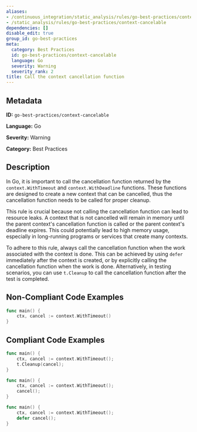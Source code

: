 ```yaml
---
aliases:
- /continuous_integration/static_analysis/rules/go-best-practices/context-cancelable
- /static_analysis/rules/go-best-practices/context-cancelable
dependencies: []
disable_edit: true
group_id: go-best-practices
meta:
  category: Best Practices
  id: go-best-practices/context-cancelable
  language: Go
  severity: Warning
  severity_rank: 2
title: Call the context cancellation function
---
```

<!--  SOURCED FROM https://github.com/DataDog/datadog-static-analyzer-rule-docs -->


## Metadata
**ID:** `go-best-practices/context-cancelable`

**Language:** Go

**Severity:** Warning

**Category:** Best Practices

## Description
In Go, it is important to call the cancellation function returned by the `context.WithTimeout` and `context.WithDeadline` functions. These functions are designed to create a new context that can be cancelled, thus the cancellation function needs to be called for proper cleanup.

This rule is crucial because not calling the cancellation function can lead to resource leaks. A context that is not cancelled will remain in memory until the parent context's cancellation function is called or the parent context's deadline expires. This could potentially lead to high memory usage, especially in long-running programs or services that create many contexts.

To adhere to this rule, always call the cancellation function when the work associated with the context is done. This can be achieved by using `defer` immediately after the context is created, or by explicitly calling the cancellation function when the work is done. Alternatively, in testing scenarios, you can use `t.Cleanup` to call the cancellation function after the test is completed.

## Non-Compliant Code Examples
```go
func main() {
    ctx, cancel := context.WithTimeout()
}
```

## Compliant Code Examples
```go
func main() {
    ctx, cancel := context.WithTimeout();
    t.Cleanup(cancel);
}
```

```go
func main() {
    ctx, cancel := context.WithTimeout();
    cancel();
}
```

```go
func main() {
    ctx, cancel := context.WithTimeout();
    defer cancel();
}
```
